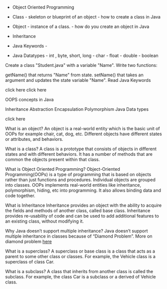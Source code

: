 - Object Oriented Programming
- Class - skeleton or blueprint of an object - how to create a class in Java
- Object - instance of a class. - how do you create an object in Java
- Inheritance

- Java Keywords -
- Java Datatypes - int , byte, short, long - char - float - double - boolean

Create a class "Student.java" with a variable "Name". Write two functions:

getName() that returns "Name" from state.
setName() that takes an argument and updates the state variable "Name".
Read Java Keywords

click here
click here

OOPS concepts in Java

Inheritance
Abstraction
Encapsulation
Polymorphism
Java Data types

click here

What is an object?
An object is a real-world entity which is the basic unit of OOPs for example chair, cat, dog, etc. Different objects have different states or attributes, and behaviors.

What is a class?
A class is a prototype that consists of objects in different states and with different behaviors. It has a number of methods that are common the objects present within that class.

What is Object Oriented Programming?
Object-Oriented Programming(OOPs) is a type of programming that is based on objects rather than just functions and procedures. Individual objects are grouped into classes. OOPs implements real-world entities like inheritance, polymorphism, hiding, etc into programming. It also allows binding data and code together.

What is Inheritance
Inheritance provides an object with the ability to acquire the fields and methods of another class, called base class. Inheritance provides re-usability of code and can be used to add additional features to an existing class, without modifying it.

Why Java doesn’t support multiple inheritance?
Java doesn’t support multiple inheritance in classes because of “Diamond Problem”. More on diamond problem [here](https://salithachathuranga94.medium.com/inheritance-and-diamond-problem-in-java-9b525016efa3)

What is a superclass?
A superclass or base class is a class that acts as a parent to some other class or classes. For example, the Vehicle class is a superclass of class Car.

What is a subclass?
A class that inherits from another class is called the subclass. For example, the class Car is a subclass or a derived of Vehicle class.
